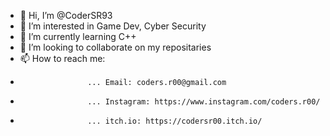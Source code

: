 - 👋 Hi, I’m @CoderSR93
- 👀 I’m interested in Game Dev, Cyber Security
- 🌱 I’m currently learning C++
- 💞️ I’m looking to collaborate on my repositaries
- 📫 How to reach me: 
-                    ... Email: coders.r00@gmail.com
-                    ... Instagram: https://www.instagram.com/coders.r00/
-                    ... itch.io: https://codersr00.itch.io/
<!---
CoderSR93/CoderSR93 is a ✨ special ✨ repository because its `README.md` (this file) appears on your GitHub profile.
You can click the Preview link to take a look at your changes.
--->
